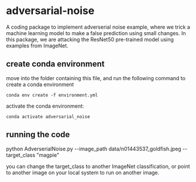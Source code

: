 # adversarial-noise
A coding package to implement adverserial noise example, where we trick a machine learning model to make a false prediction using small changes. In this package, we are attacking the ResNet50 pre-trained model using examples from ImageNet.

## create conda environment
move into the folder containing this file, and run the following command to create a conda environment

```shell
conda env create -f environment.yml
```

activate the conda environment:

```shell
conda activate adversarial_noise
```

## running the code
python AdverserialNoise.py --image_path data/n01443537_goldfish.jpeg --target_class "magpie"

you can change the target_class to another ImageNet classification, or point to another image on your local system to run on another image.
